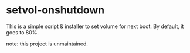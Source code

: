 # setvol-onshutdown

This is a simple script & installer to set volume for next boot. By default, it goes to 80%.

note: this project is unmaintained.
